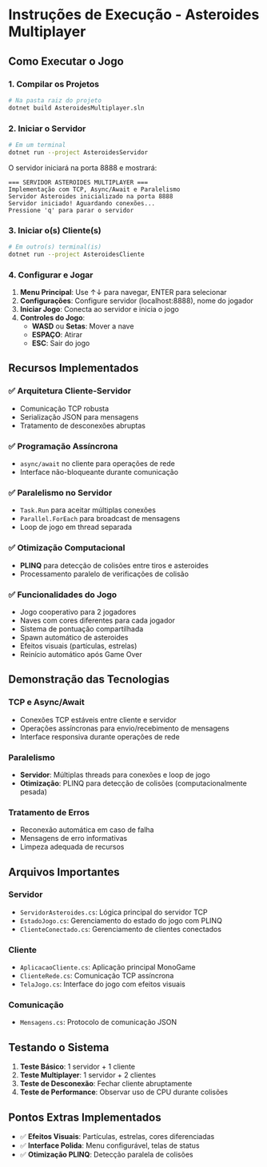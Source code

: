 # Instruções de Execução - Asteroides Multiplayer

## Como Executar o Jogo

### 1. Compilar os Projetos
```bash
# Na pasta raiz do projeto
dotnet build AsteroidesMultiplayer.sln
```

### 2. Iniciar o Servidor
```bash
# Em um terminal
dotnet run --project AsteroidesServidor
```

O servidor iniciará na porta 8888 e mostrará:
```
=== SERVIDOR ASTEROIDES MULTIPLAYER ===
Implementação com TCP, Async/Await e Paralelismo
Servidor Asteroides inicializado na porta 8888
Servidor iniciado! Aguardando conexões...
Pressione 'q' para parar o servidor
```

### 3. Iniciar o(s) Cliente(s)
```bash
# Em outro(s) terminal(is)
dotnet run --project AsteroidesCliente
```

### 4. Configurar e Jogar

1. **Menu Principal**: Use ↑↓ para navegar, ENTER para selecionar
2. **Configurações**: Configure servidor (localhost:8888), nome do jogador
3. **Iniciar Jogo**: Conecta ao servidor e inicia o jogo
4. **Controles do Jogo**:
   - **WASD** ou **Setas**: Mover a nave
   - **ESPAÇO**: Atirar
   - **ESC**: Sair do jogo

## Recursos Implementados

### ✅ Arquitetura Cliente-Servidor
- Comunicação TCP robusta
- Serialização JSON para mensagens
- Tratamento de desconexões abruptas

### ✅ Programação Assíncrona
- `async/await` no cliente para operações de rede
- Interface não-bloqueante durante comunicação

### ✅ Paralelismo no Servidor
- `Task.Run` para aceitar múltiplas conexões
- `Parallel.ForEach` para broadcast de mensagens
- Loop de jogo em thread separada

### ✅ Otimização Computacional
- **PLINQ** para detecção de colisões entre tiros e asteroides
- Processamento paralelo de verificações de colisão

### ✅ Funcionalidades do Jogo
- Jogo cooperativo para 2 jogadores
- Naves com cores diferentes para cada jogador
- Sistema de pontuação compartilhada
- Spawn automático de asteroides
- Efeitos visuais (partículas, estrelas)
- Reinício automático após Game Over

## Demonstração das Tecnologias

### TCP e Async/Await
- Conexões TCP estáveis entre cliente e servidor
- Operações assíncronas para envio/recebimento de mensagens
- Interface responsiva durante operações de rede

### Paralelismo
- **Servidor**: Múltiplas threads para conexões e loop de jogo
- **Otimização**: PLINQ para detecção de colisões (computacionalmente pesada)

### Tratamento de Erros
- Reconexão automática em caso de falha
- Mensagens de erro informativas
- Limpeza adequada de recursos

## Arquivos Importantes

### Servidor
- `ServidorAsteroides.cs`: Lógica principal do servidor TCP
- `EstadoJogo.cs`: Gerenciamento do estado do jogo com PLINQ
- `ClienteConectado.cs`: Gerenciamento de clientes conectados

### Cliente
- `AplicacaoCliente.cs`: Aplicação principal MonoGame
- `ClienteRede.cs`: Comunicação TCP assíncrona
- `TelaJogo.cs`: Interface do jogo com efeitos visuais

### Comunicação
- `Mensagens.cs`: Protocolo de comunicação JSON

## Testando o Sistema

1. **Teste Básico**: 1 servidor + 1 cliente
2. **Teste Multiplayer**: 1 servidor + 2 clientes
3. **Teste de Desconexão**: Fechar cliente abruptamente
4. **Teste de Performance**: Observar uso de CPU durante colisões

## Pontos Extras Implementados

- ✅ **Efeitos Visuais**: Partículas, estrelas, cores diferenciadas
- ✅ **Interface Polida**: Menu configurável, telas de status
- ✅ **Otimização PLINQ**: Detecção paralela de colisões